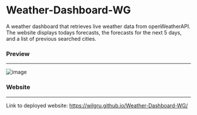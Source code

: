 # Weather-Dashboard-WG

A weather dashboard that retrieves live weather data from openWeatherAPI. The website displays todays forecasts, the forecasts for the next 5 days, and a list of previous searched cities.

### Preview
---

![image](https://github.com/wilgru/Weather-Dashboard-WG/blob/main/img/Screen%20Shot%202022-03-28%20at%2012.53.34%20pm.png)

### Website
---

Link to deployed website: https://wilgru.github.io/Weather-Dashboard-WG/
